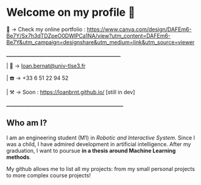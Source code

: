 # Welcome on my profile 👋

🌟 -> Check my online portfolio : https://www.canva.com/design/DAFEm6-Be7Y/Sx7h3dTDZpeO0DWlPCa1NA/view?utm_content=DAFEm6-Be7Y&utm_campaign=designshare&utm_medium=link&utm_source=viewer

**_____________________________________________**

| 📧 -> loan.bernat@univ-tlse3.fr

| ☎️ -> +33 6 51 22 94 52

| ⚒️ -> Soon : https://loanbrnt.github.io/ [still in dev]

**______________________________________________**

## Who am I?

I am an engineering student (M1) in *Robotic and Interactive System*. Since I was a child, I have admired development in artificial intelligence. After my graduation, I want to poursue **in a thesis around Machine Learning methods**.

My github allows me to list all my projects: from my small personal projects to more complex course projects! 
